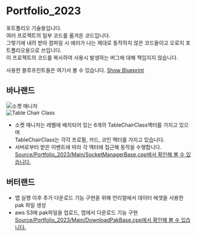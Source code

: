 # Portfolio_2023
포트폴리오 기술용입니다.   
여러 프로젝트의 일부 코드를 옮겨온 코드입니다.   
그렇기에 내려 받아 컴파일 시 에러가 나는 제대로 동작하지 않은 코드들이고 오로지 포트폴리오용으로 쓰입니다.   
이 프로젝트의 코드를 복사하여 사용시 발생하는 버그에 대해 책임지지 않습니다.   
   
사용한 블루프린트들은 여기서 볼 수 있습니다. [Show Blueprint](https://blueprintue.com/profile/mandu/)   
## 바나랜드
![소켓 매니저](https://user-images.githubusercontent.com/69950874/230727505-ce034f74-b61f-4602-8564-060b400bba2a.PNG)   
![Table Chair Class](https://user-images.githubusercontent.com/69950874/230727838-d49fda09-a201-4464-ab95-bca6ce1c1882.PNG)   
   
* 소켓 매니저는 레벨에 배치되어 있는 6개의 TableChairClass액터를 가지고 있으며   
TableChairClass는 각각 프로필, 카드, 코인 액터를 가지고 있습니다.   
* 서버로부터 받은 이벤트에 따라 각 액터에 접근해 동작을 수행합니다.  
[Source/Portfolio_2023/Main/SocketManagerBase.cpp에서 확인해 볼 수 있습니다.](Source/Portfolio_2023/Main/SocketManagerBase.cpp)   
   
## 버터랜드
* 앱 실행 이후 추가 다운로드 기능 구현을 위해 언리얼에서 데이터 에셋을 사용한 pak 파일 생성   
* aws S3에 pak파일을 업로드, 앱에서 다운로드 기능 구현   
[Source/Portfolio_2023/Main/DownloadPakBase.cpp에서 확인해 볼 수 있습니다.](Source/Portfolio_2023/Main/DownloadPakBase.cpp)   
